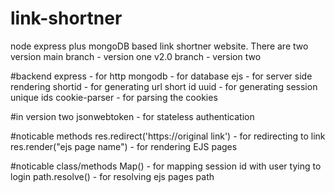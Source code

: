 # link-shortner
node express plus mongoDB based link shortner website.
There are two version
main branch - version one
v2.0 branch - version two

#backend
express - for http
mongodb - for database
ejs - for server side rendering
shortid - for generating url short id
uuid - for generating session unique ids
cookie-parser - for parsing the cookies

#in version two
jsonwebtoken - for stateless authentication


#noticable methods
res.redirect('https://original link') - for redirecting to link
res.render("ejs page name") - for rendering EJS pages

#noticable class/methods
Map() - for mapping session id with user tying to login
path.resolve() - for resolving ejs pages path